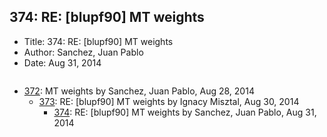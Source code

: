 ## 374: RE: [blupf90] MT weights

- Title: 374: RE: [blupf90] MT weights
- Author: Sanchez, Juan Pablo
- Date: Aug 31, 2014

```

```

- [372](0372.md): MT weights by Sanchez, Juan Pablo, Aug 28, 2014
    - [373](0373.md): RE: [blupf90] MT weights by Ignacy Misztal, Aug 30, 2014
        - [374](0374.md): RE: [blupf90] MT weights by Sanchez, Juan Pablo, Aug 31, 2014
